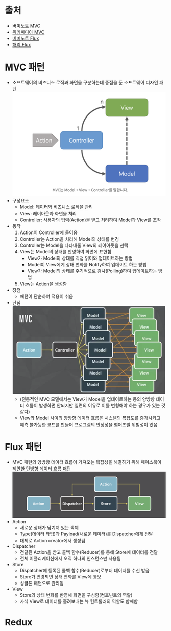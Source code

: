 # 출처
* [버미노트 MVC](https://beomy.tistory.com/43)
* [위키피디아 MVC](https://ko.wikipedia.org/wiki/%EB%AA%A8%EB%8D%B8-%EB%B7%B0-%EC%BB%A8%ED%8A%B8%EB%A1%A4%EB%9F%AC)
* [버미노트 Flux](https://beomy.tistory.com/44)
* [해리 Flux](https://velog.io/@andy0011/Flux-%ED%8C%A8%ED%84%B4%EC%9D%B4%EB%9E%80)

# MVC 패턴
* 소프트웨어의 비즈니스 로직과 화면을 구분하는데 중점을 둔 소프트웨어 디자인 패턴
![img](/state-web-component/2-state-management/2-2-Flux-Pattern/md-img/MVC.png)
* 구성요소
  * Model: 데이터와 비즈니스 로직을 관리
  * View: 레이아웃과 화면을 처리
  * Controller: 사용자의 입력(Action)을 받고 처리하여 Model과 View를 조작
* 동작
  1. Action이 Controller에 들어옴
  2. Controller는 Action을 처리해 Model의 상태를 변경
  3. Controller는 Model을 나타내줄 View의 레이아웃을 선택
  4. View는 Model의 상태를 반영하여 화면에 표현함
     * View가 Model의 상태를 직접 읽어와 업데이트하는 방법
     * Model이 View에게 상태 변화를 Notify하여 업데이트 하는 방법
     * View가 Model의 상태를 주기적으로 검사(Polling)하여 업데이트하는 방법
  5. View는 Action을 생성함
* 장점
  * 패턴이 단순하여 적용이 쉬움
* 단점
![img](md-img/MVCDisadvantage.png)
  * (전통적인 MVC 모델에서는 View가 Model을 업데이트하는 등의 양방향 데이터 흐름이 발생하면 안되지만 일련의 이유로 이를 변형해야 하는 경우가 있는 것 같다)
  * View와 Model 사이의 양방향 데이터 흐름은 시스템의 복잡도를 증가시키고 예측 불가능한 코드를 만들어 프로그램의 안정성을 떨어뜨릴 위험성이 있음
  
# Flux 패턴
* MVC 패턴의 양방향 데이터 흐름이 가져오는 복잡성을 해결하기 위해 페이스북이 제안한 단방향 데이터 흐름 패턴
![img](md-img/Flux.png)
* Action
  * 새로운 상태가 담겨져 있는 객체
  * Type(데이터 타입)과 Payload(새로운 데이터)를 Dispatcher에게 전달
  * 대체로 Action creator에서 생성됨
* Dispatcher
  * 전달된 Action을 받고 콜백 함수(Reducer)를 통해 Store에 데이터를 전달
  * 전체 어플리케이션에서 오직 하나의 인스턴스만 사용됨
* Store
  * Dispatcher에 등록된 콜백 함수(Reducer)로부터 데이터를 수신 받음
  * Store가 변경되면 상태 변화를 View에 통보
  * 싱글톤 패턴으로 관리됨
* View
  * Store의 상태 변화를 반영해 화면을 구성함(컴포넌트의 역할)
  * 자식 View로 데이터를 흘려보내는 뷰 컨트롤러의 역할도 함께함

# Redux
